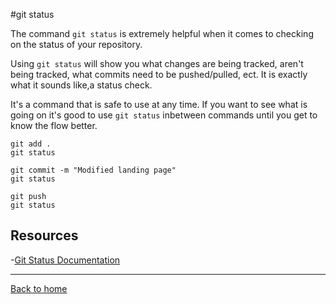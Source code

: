 #git status

The command `git status` is extremely helpful when it comes to checking on the status of your repository.

Using `git status` will show you what changes are being tracked, aren't being tracked, what commits need to be pushed/pulled, ect. It is exactly what it sounds like,a status check.

It's a command that is safe to use at any time. If you want to see what is going on it's good to use `git status` inbetween commands until you get to know the flow better.

```
git add .
git status

git commit -m "Modified landing page"
git status

git push
git status
```

## Resources

-[Git Status Documentation](https://git-scm.com/docs/git-status)

---

[Back to home](../README.md)